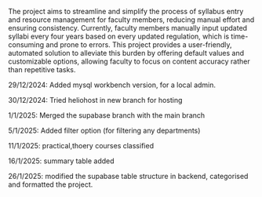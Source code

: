 The project aims to streamline and simplify the process of syllabus entry and resource management for faculty members, reducing manual effort and ensuring consistency. 
Currently, faculty members manually input updated syllabi every four years based on every updated regulation, which is time-consuming and prone to errors.
This project provides a user-friendly, automated solution to alleviate this burden by offering default values and customizable options, allowing faculty to focus on content accuracy rather than repetitive tasks.


29/12/2024:
Added mysql workbench version, for a local admin.

30/12/2024:
Tried heliohost in new branch for hosting

1/1/2025:
Merged the supabase branch with the main branch

5/1/2025:
Added filter option (for filtering any departments)

11/1/2025:
practical,thoery courses classified

16/1/2025:
summary table added 

26/1/2025:
modified the supabase table structure in backend, categorised and formatted the project.
